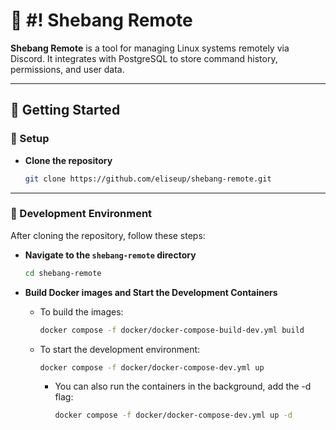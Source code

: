 # 🐧 #! Shebang Remote

**Shebang Remote** is a tool for managing Linux systems remotely via Discord. It integrates with PostgreSQL to store command history, permissions, and user data.

---

## 🚀 Getting Started

### 🔧 Setup
- **Clone the repository**
    ```bash
    git clone https://github.com/eliseup/shebang-remote.git
    ```

---

### 🔧 Development Environment

After cloning the repository, follow these steps:

- **Navigate to the `shebang-remote` directory**
    ```bash
    cd shebang-remote
    ``` 

- **Build Docker images and Start the Development Containers**
  - To build the images:
     ```bash
     docker compose -f docker/docker-compose-build-dev.yml build 
     ```
      
  - To start the development environment:
    ```bash
    docker compose -f docker/docker-compose-dev.yml up
    ```
    - You can also run the containers in the background, add the -d flag:
      ```bash
      docker compose -f docker/docker-compose-dev.yml up -d
      ```
